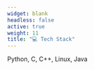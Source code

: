 ```yaml
---
widget: blank
headless: false
active: true
weight: 11
title: "💻 Tech Stack"
---
```


<div class="card">
  <div class="card-body">
    <p>Python, C, C++, Linux, Java</p>
  </div>
</div>
